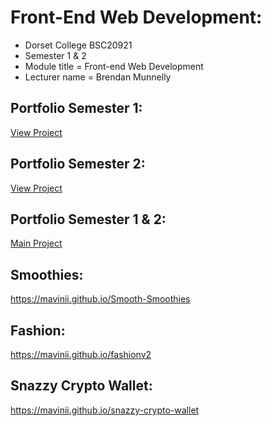 # Front-End Web Development:
- Dorset College BSC20921 
- Semester 1 &amp; 2
- Module title = Front-end Web Development
- Lecturer name = Brendan Munnelly

## Portfolio Semester 1:
[View Project](https://mavinii.github.io/marcosoliveira/first-semester/index.html)


## Portfolio Semester 2:
[View Project](https://mavinii.github.io/marcosoliveira/second-semester/index.html)


## Portfolio Semester 1 &amp; 2:
[Main Project](https://mavinii.github.io/marcosoliveira)


## Smoothies:
https://mavinii.github.io/Smooth-Smoothies

## Fashion:
https://mavinii.github.io/fashionv2

## Snazzy Crypto Wallet:
https://mavinii.github.io/snazzy-crypto-wallet
